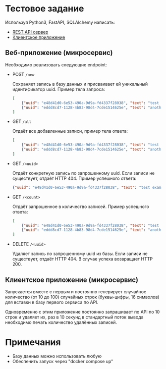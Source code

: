 # Тестовое задание

Используя Python3, FastAPI, SQLAlchemy написать:
- [REST API сервер](#веб-приложение-микросервис)
- [Клиентское приложение](#клиентское-приложение-микросервис)

## Веб-приложение (микросервис)

Необходимо реализовать следующие endpoint:
- POST `/new`

    Сохраняет запись в базу данных и присваивает ей уникальный идентификатор uuid. Пример тела запроса:
    ```json
    [
        {"uuid": "e48d41d0-6e53-490a-9d9a-fd4337f28038", "text": "test example"},
        {"uuid": "eddd8cd7-1128-4b83-98d4-7cde1514625e", "text": "another example"}
    ]
    ```

-  GET `/all`

    Отдаёт все добавленные записи, пример тела ответа:
    ```json
    [
        {"uuid": "e48d41d0-6e53-490a-9d9a-fd4337f28038", "text": "test example"},
        {"uuid": "eddd8cd7-1128-4b83-98d4-7cde1514625e", "text": "another example"}
    ]
    ```

- GET `/<uuid>`

    Отдаёт конкретную запись по запрошенному uuid. Если записи не существует, отдаёт HTTP 404. Пример успешного ответа:
    ```json
    {"uuid": "e48d41d0-6e53-490a-9d9a-fd4337f28038", "text": "test example"}
    ```

- GET `/<count>`

    Отдаёт запрошенное в <count> количество записей. Пример успешного ответа:
    ```json
    [
        {"uuid": "e48d41d0-6e53-490a-9d9a-fd4337f28038", "text": "test example"},
        {"uuid": "eddd8cd7-1128-4b83-98d4-7cde1514625e", "text": "another example"}
    ]
    ```

- DELETE `/<uuid>`

    Удаляет запись по запрошенному uuid из базы. Если записи не существует, отдаёт HTTP 404. В случае успеха возвращает HTTP 200.

## Клиентское приложение (микросервис)

Запускается вместе с первым и постоянно генерирует случайное количество (от 10 до 100) случайных строк (буквы-цифры, 16 символов) для вставки в базу первого сервиса по API.

Одновременно с этим приложение постоянно запрашивает по API по 10 строк и удаляет их, раз в 10 секунд в стандартный поток вывода необходимо печать количество удалённых записей.


# Примечания

- Базу данных можно использовать любую
- Обеспечить запуск через "docker compose up"


